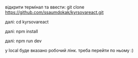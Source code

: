 відкрити термінал та ввести:
git clone https://github.com/ssaumdokak/kyrsovareact.git 

далі:
cd kyrsovareact

далі:
npm install

далі:
npm run dev

у local буде вказано робочий лінк. треба перейти по ньому :)
